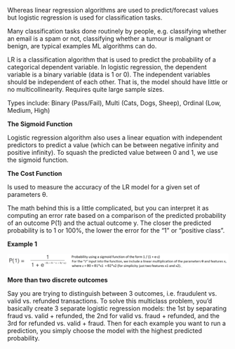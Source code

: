 Whereas linear regression algorithms are used to predict/forecast values but logistic regression is used for classification tasks.

Many classification tasks done routinely by people, e.g. classifying whether an email is a spam or not, classifying whether a tumour is malignant or benign, are typical examples ML algorithms can do.

LR is a classification algorithm that is used to predict the probability of a categorical dependent variable. In logistic regression, the dependent variable is a binary variable (data is 1 or 0).
The independent variables should be independent of each other. That is, the model should have little or no multicollinearity.
Requires quite large sample sizes.

Types include: Binary (Pass/Fail), Multi (Cats, Dogs, Sheep), Ordinal (Low, Medium, High)



**The Sigmoid Function**

Logistic regression algorithm also uses a linear equation with independent predictors to predict a value (which can be between negative infinity and positive infinity). To squash the predicted value between 0 and 1, we use the sigmoid function.


**The Cost Function**

Is used to measure the accuracy of the LR model for a given set of parameters θ.

The math behind this is a little complicated, but you can interpret it as computing an error rate based on a comparison of the predicted probability of an outcome P(1) and the actual outcome y. The closer the predicted probability is to 1 or 100%, the lower the error for the “1” or “positive class”.


**Example 1**

![](../images/lr-prediction.png)


**More than two discrete outcomes**

Say you are trying to distinguish between 3 outcomes, i.e. fraudulent vs. valid vs. refunded transactions. To solve this multiclass problem, you’d basically create 3 separate logistic regression models: the 1st by separating fraud vs. valid + refunded, the 2nd for valid vs. fraud + refunded, and the 3rd for refunded vs. valid + fraud. Then for each example you want to run a prediction, you simply choose the model with the highest predicted probability.



